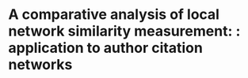 # A comparative analysis of local network similarity measurement: : application to author citation networks
